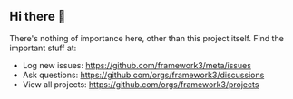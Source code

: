 ## Hi there 👋

<!--

**Here are some ideas to get you started:**

🙋‍♀️ A short introduction - what is your organization all about?
🌈 Contribution guidelines - how can the community get involved?
👩‍💻 Useful resources - where can the community find your docs? Is there anything else the community should know?
🍿 Fun facts - what does your team eat for breakfast?
🧙 Remember, you can do mighty things with the power of [Markdown](https://docs.github.com/github/writing-on-github/getting-started-with-writing-and-formatting-on-github/basic-writing-and-formatting-syntax)
-->


There's nothing of importance here, other than this project itself. Find the important stuff at:

* Log new issues: https://github.com/framework3/meta/issues
* Ask questions: https://github.com/orgs/framework3/discussions
* View all projects: https://github.com/orgs/framework3/projects
